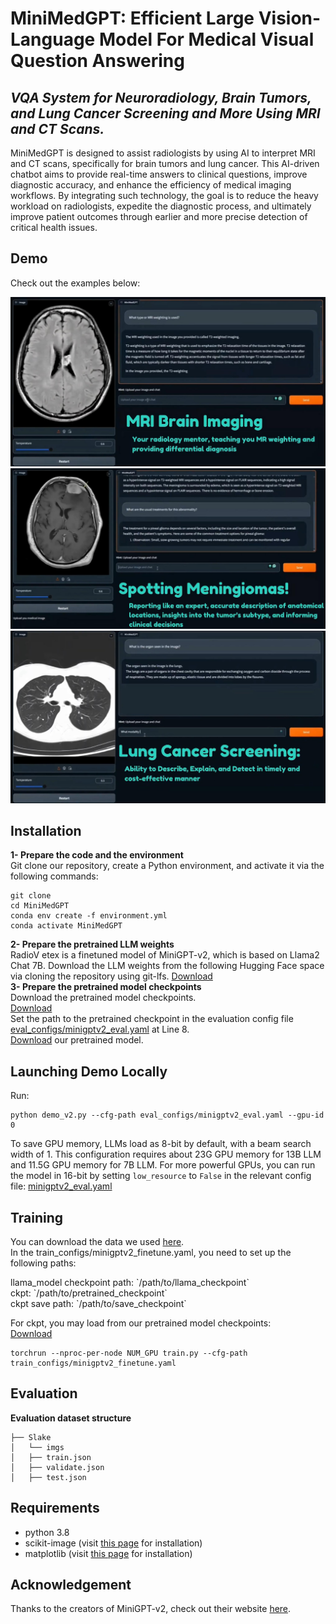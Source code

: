 <h1 class="code-line" data-line-start=0 data-line-end=1><a id="MiniMedGPT_0"></a>MiniMedGPT: Efficient Large Vision-Language Model For Medical Visual Question Answering</h1>
<h2 class="code-line" data-line-start=1 data-line-end=2><a id="_VQA_System_for_Neuroradiology_Brain_Tumors_and_Lung_Cancer_Screening_Using_MRI_and_CT_Scans__1"></a><em>VQA System for Neuroradiology, Brain Tumors, and Lung Cancer Screening and More Using MRI and CT Scans.</em></h2>
<p class="has-line-data" data-line-start="2" data-line-end="3">MiniMedGPT is designed to assist radiologists by using AI to interpret MRI and CT scans, specifically for brain tumors and lung cancer. This AI-driven chatbot aims to provide real-time answers to clinical questions, improve diagnostic accuracy, and enhance the efficiency of medical imaging workflows. By integrating such technology, the goal is to reduce the heavy workload on radiologists, expedite the diagnostic process, and ultimately improve patient outcomes through earlier and more precise detection of critical health issues.</p>

<h2 class="code-line" data-line-start=3 data-line-end=4><a id="Demo_3"></a>Demo</h2>
<p class="has-line-data" data-line-start="4" data-line-end="5">Check out the examples below:</p>
<img src="https://github.com/SabbaghCodes/MiniMedGPT/blob/main/examples/example1.jpg?raw=true" alt="Example 1">
<img src="https://github.com/SabbaghCodes/MiniMedGPT/blob/main/examples/example2.jpg?raw=true" alt="Example 2">
<img src="https://github.com/SabbaghCodes/MiniMedGPT/blob/main/examples/example3.jpg?raw=true" alt="Example 3">

<h2 class="code-line" data-line-start=5 data-line-end=6><a id="Installation_5"></a>Installation</h2>
<p class="has-line-data" data-line-start="6" data-line-end="8"><strong>1- Prepare the code and the environment</strong><br>
Git clone our repository, create a Python environment, and activate it via the following commands:</p>
<pre><code class="has-line-data" data-line-start="9" data-line-end="14" class="language-sh">git clone 
cd MiniMedGPT
conda env create -f environment.yml
conda activate MiniMedGPT
</code></pre>
<p class="has-line-data" data-line-start="14" data-line-end="21"><strong>2- Prepare the pretrained LLM weights</strong><br>
RadioV etex is a finetuned model of MiniGPT-v2, which is based on Llama2 Chat 7B. Download the LLM weights from the following Hugging Face space via cloning the repository using git-lfs. <a href="https://huggingface.co/meta-llama/Llama-2-7b-chat-hf/tree/main">Download</a><br>
<strong>3- Prepare the pretrained model checkpoints</strong><br>
Download the pretrained model checkpoints.<br>
<a href="https://drive.google.com/file/d/1-uwRLa3xrD2h15UbdS8-gznx8UDH2zNY/view?usp=sharing">Download</a><br>
Set the path to the pretrained checkpoint in the evaluation config file <a href="https://github.com/SabbaghCodes/MiniMedGPT/blob/main/eval_configs/minigptv2_eval.yaml">eval_configs/minigptv2_eval.yaml</a> at Line 8.<br>
<a href="https://drive.google.com/file/d/11nAPjEok8eAGGEG1N2vXo3kBLCg0WgUk/view">Download</a> our pretrained model.</p>

<h2 class="code-line" data-line-start=22 data-line-end=23><a id="Launching_Demo_Locally_22"></a>Launching Demo Locally</h2>
<p class="has-line-data" data-line-start="23" data-line-end="24">Run:</p>
<pre><code class="has-line-data" data-line-start="25" data-line-end="27" class="language-sh">python demo_v2.py --cfg-path eval_configs/minigptv2_eval.yaml --gpu-id 0
</code></pre>
<p class="has-line-data" data-line-start="27" data-line-end="29">To save GPU memory, LLMs load as 8-bit by default, with a beam search width of 1. This configuration requires about 23G GPU memory for 13B LLM and 11.5G GPU memory for 7B LLM. For more powerful GPUs, you can run the model in 16-bit by setting <code>low_resource</code> to <code>False</code> in the relevant config file: <a href="https://github.com/SabbaghCodes/MiniMedGPT/blob/main/eval_configs/minigptv2_eval.yaml">minigptv2_eval.yaml</a></p>

<h2 class="code-line" data-line-start=30 data-line-end=31><a id="Training_30"></a>Training</h2>
<p class="has-line-data" data-line-start="31" data-line-end="33">You can download the data we used <a href="https://www.med-vqa.com/slake/">here</a>.<br>
In the train_configs/minigptv2_finetune.yaml, you need to set up the following paths:</p>
<p class="has-line-data" data-line-start="34" data-line-end="37">llama_model checkpoint path: `/path/to/llama_checkpoint`<br>
ckpt: `/path/to/pretrained_checkpoint`<br>
ckpt save path: `/path/to/save_checkpoint`</p>
<p class="has-line-data" data-line-start="38" data-line-end="40">For ckpt, you may load from our pretrained model checkpoints:<br>
<a href="https://drive.google.com/file/d/1-uwRLa3xrD2h15UbdS8-gznx8UDH2zNY/view?usp=sharing">Download</a></p>
<pre><code class="has-line-data" data-line-start="41" data-line-end="43" class="language-sh">torchrun --nproc-per-node NUM_GPU train.py --cfg-path train_configs/minigptv2_finetune.yaml
</code></pre>

<h2 class="code-line" data-line-start=43 data-line-end=44><a id="Evaluation_43"></a>Evaluation</h2>
<p class="has-line-data" data-line-start="44" data-line-end="45"><strong>Evaluation dataset structure</strong></p>
<pre><code class="has-line-data" data-line-start="46" data-line-end="52" class="language-sh">├── Slake
│   └── imgs
│   ├── train.json
│   ├── validate.json
│   ├── test.json
</code></pre>

<h2 class="code-line" data-line-start=52 data-line-end=53><a id="Requirements_52"></a>Requirements</h2>
<ul>
<li class="has-line-data" data-line-start="53" data-line-end="54">python 3.8</li>
<li class="has-line-data" data-line-start="54" data-line-end="55">scikit-image (visit <a href="https://scikit-image.org/docs/stable/user_guide/install.html">this page</a> for installation)</li>
<li class="has-line-data" data-line-start="55" data-line-end="57">matplotlib (visit <a href="https://matplotlib.org/stable/users/installing/index.html">this page</a> for installation)</li>
</ul>

<h2 class="code-line" data-line-start=57 data-line-end=58><a id="Acknowledgement_57"></a>Acknowledgement</h2>
<p class="has-line-data" data-line-start="58" data-line-end="59">Thanks to the creators of MiniGPT-v2, check out their website <a href="https://minigpt-4.github.io/">here</a>.</p>
